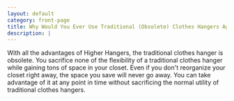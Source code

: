 ```yaml
---
layout: default
category: front-page
title: Why Would You Ever Use Traditional (Obsolete) Clothes Hangers Again?
description: |
---
```

With all the advantages of Higher Hangers, the traditional clothes hanger is obsolete. You sacrifice none of the flexibility of a traditional clothes hanger while gaining tons of space in your closet. Even if you don't reorganize your closet right away, the space you save will never go away. You can take advantage of it at any point in time without sacrificing the normal utility of traditional clothes hangers.